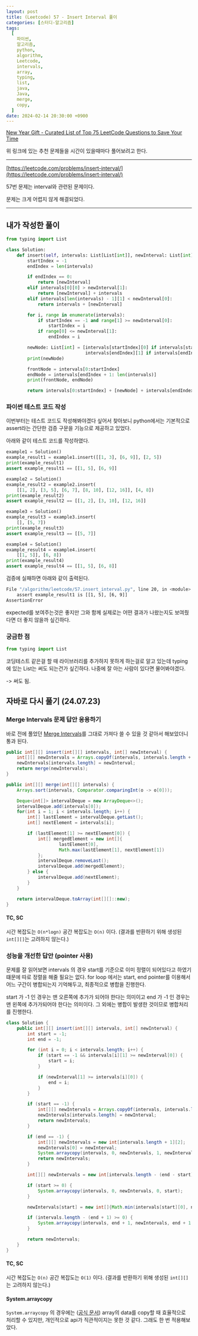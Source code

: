 ```yaml
---
layout: post
title: (Leetcode) 57 - Insert Interval 풀이
categories: [스터디-알고리즘]
tags:
  [
    파이썬,
    알고리즘,
    python,
    algorithm,
    Leetcode,
    intervals,
    array,
    typing,
    list,
    java,
    Java,
    merge,
    copy,
  ]
date: 2024-02-14 20:30:00 +0900
---
```


[New Year Gift - Curated List of Top 75 LeetCode Questions to Save Your Time](https://www.teamblind.com/post/New-Year-Gift---Curated-List-of-Top-75-LeetCode-Questions-to-Save-Your-Time-OaM1orEU)

위 링크에 있는 추천 문제들을 시간이 있을때마다 풀어보려고 한다.

---

[https://leetcode.com/problems/insert-interval/](https://leetcode.com/problems/insert-interval/)

57번 문제는 interval와 관련된 문제이다.

문제는 크게 어렵지 않게 해결되었다.

---

## 내가 작성한 풀이

```python
from typing import List

class Solution:
    def insert(self, intervals: List[List[int]], newInterval: List[int]) -> List[List[int]]:
        startIndex = -1
        endIndex = len(intervals)

        if endIndex == 0:
            return [newInterval]
        elif intervals[0][0] > newInterval[1]:
            return [newInterval] + intervals
        elif intervals[len(intervals) - 1][1] < newInterval[0]:
            return intervals + [newInterval]

        for i, range in enumerate(intervals):
            if startIndex == -1 and range[1] >= newInterval[0]:
                startIndex = i
            if range[0] <= newInterval[1]:
                endIndex = i

        newNode: List[int] = [intervals[startIndex][0] if intervals[startIndex][0] < newInterval[0] else newInterval[0],
                              intervals[endIndex][1] if intervals[endIndex][1] > newInterval[1] else newInterval[1]]
        print(newNode)

        frontNode = intervals[0:startIndex]
        endNode = intervals[endIndex + 1: len(intervals)]
        print(frontNode, endNode)

        return intervals[0:startIndex] + [newNode] + intervals[endIndex + 1: len(intervals)]
```

### 파이썬 테스트 코드 작성

이번부터는 테스트 코드도 작성해봐야겠다 싶어서 찾아보니 python에서는 기본적으로 assert라는 간단한 검증 구문을 기능으로 제공하고 있었다.

아래와 같이 테스트 코드를 작성하였다.

```python
example1 = Solution()
example_result1 = example1.insert([[1, 3], [6, 9]], [2, 5])
print(example_result1)
assert example_result1 == [[1, 5], [6, 9]]

example2 = Solution()
example_result2 = example2.insert(
    [[1, 2], [3, 5], [6, 7], [8, 10], [12, 16]], [4, 8])
print(example_result2)
assert example_result2 == [[1, 2], [3, 10], [12, 16]]

example3 = Solution()
example_result3 = example3.insert(
    [], [5, 7])
print(example_result3)
assert example_result3 == [[5, 7]]

example4 = Solution()
example_result4 = example4.insert(
    [[1, 5]], [6, 8])
print(example_result4)
assert example_result4 == [[1, 5], [6, 8]]
```

검증에 실패하면 아래와 같이 출력된다.

```bash
File "/algorithm/leetcode/57.insert_interval.py", line 20, in <module>
    assert example_result1 is [[1, 5], [6, 9]]
AssertionError
```

expected를 보여주는것은 좋지만 그와 함께 실제로는 어떤 결과가 나왔는지도 보여줬다면 더 좋지 않을까 싶긴하다.

### 궁금한 점

```python
from typing import List
```

코딩테스트 같은걸 할 때 라이브러리를 추가하지 못하게 하는걸로 알고 있는데 typing에 있는 List는 써도 되는건가 싶긴하다. 나중에 잘 아는 사람이 있다면 물어봐야겠다.

-> 써도 됨.

## 자바로 다시 풀기 (24.07.23)

### Merge Intervals 문제 답안 응용하기

바로 전에 풀었던 [Merge Intervals](https://algorithm.jonghoonpark.com/2024/07/23/leetcode-56)를 그대로 가져다 쓸 수 있을 것 같아서 해보았더니 통과 된다.

```java
public int[][] insert(int[][] intervals, int[] newInterval) {
    int[][] newIntervals = Arrays.copyOf(intervals, intervals.length + 1);
    newIntervals[intervals.length] = newInterval;
    return merge(newIntervals);
}

public int[][] merge(int[][] intervals) {
    Arrays.sort(intervals, Comparator.comparingInt(o -> o[0]));

    Deque<int[]> intervalDeque = new ArrayDeque<>();
    intervalDeque.add(intervals[0]);
    for(int i = 1; i < intervals.length; i++) {
        int[] lastElement = intervalDeque.getLast();
        int[] nextElement = intervals[i];

        if (lastElement[1] >= nextElement[0]) {
            int[] mergedElement = new int[]{
                    lastElement[0],
                    Math.max(lastElement[1], nextElement[1])
            };
            intervalDeque.removeLast();
            intervalDeque.add(mergedElement);
        } else {
            intervalDeque.add(nextElement);
        }
    }

    return intervalDeque.toArray(int[][]::new);
}
```

#### TC, SC

시간 복잡도는 `O(n*logn)` 공간 복잡도는 `O(n)` 이다. (결과를 반환하기 위해 생성된 `int[][]`는 고려하지 않는다.)

### 성능을 개선한 답안 (pointer 사용)

문제를 잘 읽어보면 intervals 의 경우 start를 기준으로 이미 정렬이 되어있다고 하였기 떄문에 따로 정렬을 해줄 필요는 없다.
for loop 에서는 start, end pointer를 이용해서 어느 구간이 병합되는지 기억해두고, 최종적으로 병합을 진행한다.

start 가 -1 인 경우는 맨 오른쪽에 추가가 되어야 한다는 의미이고
end 가 -1 인 경우는 맨 왼쪽에 추가가되어야 한다는 의미이다.
그 외에는 병합이 발생한 것이므로 병합처리를 진행한다.

```java
class Solution {
    public int[][] insert(int[][] intervals, int[] newInterval) {
        int start = -1;
        int end = -1;

        for (int i = 0; i < intervals.length; i++) {
            if (start == -1 && intervals[i][1] >= newInterval[0]) {
                start = i;
            }

            if (newInterval[1] >= intervals[i][0]) {
                end = i;
            }
        }

        if (start == -1) {
            int[][] newIntervals = Arrays.copyOf(intervals, intervals.length + 1);
            newIntervals[intervals.length] = newInterval;
            return newIntervals;
        }

        if (end == -1) {
            int[][] newIntervals = new int[intervals.length + 1][2];
            newIntervals[0] = newInterval;
            System.arraycopy(intervals, 0, newIntervals, 1, newIntervals.length - 1);
            return newIntervals;
        }

        int[][] newIntervals = new int[intervals.length - (end - start)][2];

        if (start >= 0) {
            System.arraycopy(intervals, 0, newIntervals, 0, start);
        }

        newIntervals[start] = new int[]{Math.min(intervals[start][0], newInterval[0]), Math.max(intervals[end][1], newInterval[1])};

        if (intervals.length - (end + 1) >= 0) {
            System.arraycopy(intervals, end + 1, newIntervals, end + 1 - (end - start), intervals.length - (end + 1));
        }

        return newIntervals;
    }
}
```

#### TC, SC

시간 복잡도는 `O(n)` 공간 복잡도는 `O(1)` 이다. (결과를 반환하기 위해 생성된 `int[][]`는 고려하지 않는다.)

#### System.arraycopy

`System.arraycopy` 의 경우에는 ([공식 문서](https://docs.oracle.com/javase/8/docs/api/java/lang/System.html#arraycopy-java.lang.Object-int-java.lang.Object-int-int-)) array의 data를 copy할 때 효율적으로 처리할 수 있지만, 개인적으로 api가 직관적이지는 못한 것 같다. 그래도 한 번 적용해보았다.
